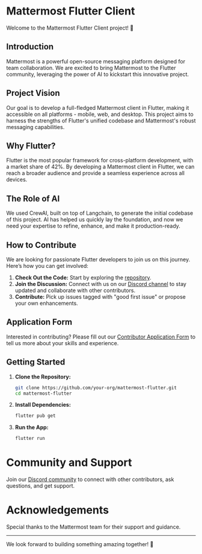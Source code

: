 # Mattermost Flutter Client

Welcome to the Mattermost Flutter Client project! 🚀

## Introduction

Mattermost is a powerful open-source messaging platform designed for team collaboration. We are excited to bring Mattermost to the Flutter community, leveraging the power of AI to kickstart this innovative project.

## Project Vision

Our goal is to develop a full-fledged Mattermost client in Flutter, making it accessible on all platforms - mobile, web, and desktop. This project aims to harness the strengths of Flutter's unified codebase and Mattermost's robust messaging capabilities.

## Why Flutter?

Flutter is the most popular framework for cross-platform development, with a market share of 42%. By developing a Mattermost client in Flutter, we can reach a broader audience and provide a seamless experience across all devices.

## The Role of AI

We used CrewAI, built on top of Langchain, to generate the initial codebase of this project. AI has helped us quickly lay the foundation, and now we need your expertise to refine, enhance, and make it production-ready.

## How to Contribute

We are looking for passionate Flutter developers to join us on this journey. Here’s how you can get involved:

1. **Check Out the Code:** Start by exploring the [repository](link-to-repo).
2. **Join the Discussion:** Connect with us on our [Discord channel](discord-invite-link) to stay updated and collaborate with other contributors.
3. **Contribute:** Pick up issues tagged with "good first issue" or propose your own enhancements.

## Application Form

Interested in contributing? Please fill out our [Contributor Application Form](link-to-form) to tell us more about your skills and experience.

## Getting Started

1. **Clone the Repository:**
   ```bash
   git clone https://github.com/your-org/mattermost-flutter.git
   cd mattermost-flutter
   ```
2. **Install Dependencies:**
    ```bash
    flutter pub get
    ```
3. **Run the App:**
    ```bash
    flutter run
    ```
# Community and Support
Join our [Discord community](https://discord.gg/KwYekyAmQe) to connect with other contributors, ask questions, and get support.

# Acknowledgements
Special thanks to the Mattermost team for their support and guidance.


---


We look forward to building something amazing together! 💙



